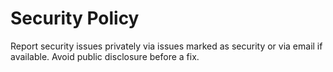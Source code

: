 # Security Policy

Report security issues privately via issues marked as security or via email if available. Avoid public disclosure before a fix.

